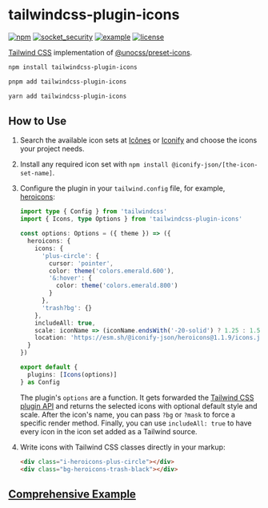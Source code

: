 # tailwindcss-plugin-icons

[![npm](https://img.shields.io/npm/v/tailwindcss-plugin-icons)](https://www.npmjs.com/package/tailwindcss-plugin-icons)
[![socket_security](https://socket.dev/api/badge/npm/package/tailwindcss-plugin-icons)](https://socket.dev/npm/package/tailwindcss-plugin-icons)
[![example](https://img.shields.io/badge/example-StackBlitz-green)](https://stackblitz.com/github/JensDll/tailwindcss-plugin-icons/tree/main/playground/vue?file=tailwind.config.cjs)
[![license](https://img.shields.io/npm/l/tailwindcss-plugin-icons?color=lightgrey)](https://github.com/JensDll/tailwindcss-plugin-icons/blob/main/LICENSE)

[Tailwind CSS](https://tailwindcss.com/docs/installation) implementation of [@unocss/preset-icons](https://github.com/unocss/unocss/tree/main/packages/preset-icons/).

```bash
npm install tailwindcss-plugin-icons
```

```bash
pnpm add tailwindcss-plugin-icons
```

```bash
yarn add tailwindcss-plugin-icons
```

## How to Use

1. Search the available icon sets at [Icônes](https://icones.js.org/collection/all?s=) or [Iconify](https://icon-sets.iconify.design/) and choose the icons your project needs.
2. Install any required icon set with `npm install @iconify-json/[the-icon-set-name]`.
3. Configure the plugin in your `tailwind.config` file, for example, [heroicons](https://heroicons.com/):

   ```ts
   import type { Config } from 'tailwindcss'
   import { Icons, type Options } from 'tailwindcss-plugin-icons'

   const options: Options = ({ theme }) => ({
     heroicons: {
       icons: {
         'plus-circle': {
           cursor: 'pointer',
           color: theme('colors.emerald.600'),
           '&:hover': {
             color: theme('colors.emerald.800')
           }
         },
         'trash?bg': {}
       },
       includeAll: true,
       scale: iconName => (iconName.endsWith('-20-solid') ? 1.25 : 1.5),
       location: 'https://esm.sh/@iconify-json/heroicons@1.1.9/icons.json'
     }
   })

   export default {
     plugins: [Icons(options)]
   } as Config
   ```

   The plugin's `options` are a function. It gets forwarded the [Tailwind CSS plugin API](https://tailwindcss.com/docs/plugins) and returns the selected icons with optional default style and scale. After the icon's name, you can pass `?bg` or `?mask` to force a specific render method. Finally, you can use `includeAll: true` to have every icon in the icon set added as a Tailwind source.

4. Write icons with Tailwind CSS classes directly in your markup:

   ```html
   <div class="i-heroicons-plus-circle"></div>
   <div class="bg-heroicons-trash-black"></div>
   ```

## [Comprehensive Example](https://stackblitz.com/github/JensDll/tailwindcss-plugin-icons/tree/main/playground/vue?file=tailwind.config.cjs)

